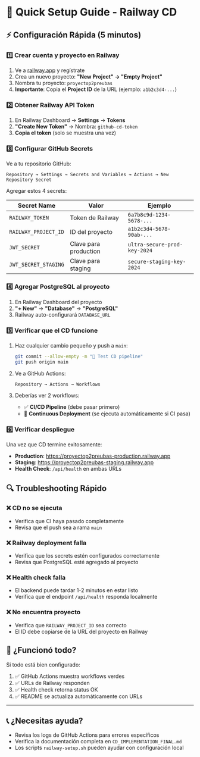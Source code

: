 # 🚀 Quick Setup Guide - Railway CD

## ⚡ Configuración Rápida (5 minutos)

### 1️⃣ **Crear cuenta y proyecto en Railway**

1. Ve a [railway.app](https://railway.app) y regístrate
2. Crea un nuevo proyecto: **"New Project" → "Empty Project"**
3. Nombra tu proyecto: `proyectop2preubas`
4. **Importante**: Copia el **Project ID** de la URL (ejemplo: `a1b2c3d4-...`)

### 2️⃣ **Obtener Railway API Token**

1. En Railway Dashboard → **Settings** → **Tokens**
2. **"Create New Token"** → Nombra: `github-cd-token`
3. **Copia el token** (solo se muestra una vez)

### 3️⃣ **Configurar GitHub Secrets**

Ve a tu repositorio GitHub:
```
Repository → Settings → Secrets and Variables → Actions → New Repository Secret
```

Agregar estos 4 secrets:

| Secret Name | Valor | Ejemplo |
|-------------|-------|---------|
| `RAILWAY_TOKEN` | Token de Railway | `6a7b8c9d-1234-5678-...` |
| `RAILWAY_PROJECT_ID` | ID del proyecto | `a1b2c3d4-5678-90ab-...` |
| `JWT_SECRET` | Clave para production | `ultra-secure-prod-key-2024` |
| `JWT_SECRET_STAGING` | Clave para staging | `secure-staging-key-2024` |

### 4️⃣ **Agregar PostgreSQL al proyecto**

1. En Railway Dashboard del proyecto
2. **"+ New"** → **"Database"** → **"PostgreSQL"**
3. Railway auto-configurará `DATABASE_URL`

### 5️⃣ **Verificar que el CD funcione**

1. Haz cualquier cambio pequeño y push a `main`:
   ```bash
   git commit --allow-empty -m "🧪 Test CD pipeline"
   git push origin main
   ```

2. Ve a GitHub Actions:
   ```
   Repository → Actions → Workflows
   ```

3. Deberías ver 2 workflows:
   - ✅ **CI/CD Pipeline** (debe pasar primero)
   - 🚀 **Continuous Deployment** (se ejecuta automáticamente si CI pasa)

### 6️⃣ **Verificar despliegue**

Una vez que CD termine exitosamente:

- **Production**: https://proyectop2preubas-production.railway.app
- **Staging**: https://proyectop2preubas-staging.railway.app
- **Health Check**: `/api/health` en ambas URLs

## 🔍 **Troubleshooting Rápido**

### ❌ **CD no se ejecuta**
- Verifica que CI haya pasado completamente
- Revisa que el push sea a rama `main`

### ❌ **Railway deployment falla**
- Verifica que los secrets estén configurados correctamente
- Revisa que PostgreSQL esté agregado al proyecto

### ❌ **Health check falla**
- El backend puede tardar 1-2 minutos en estar listo
- Verifica que el endpoint `/api/health` responda localmente

### ❌ **No encuentra proyecto**
- Verifica que `RAILWAY_PROJECT_ID` sea correcto
- El ID debe copiarse de la URL del proyecto en Railway

## 🎯 **¿Funcionó todo?**

Si todo está bien configurado:

1. ✅ GitHub Actions muestra workflows verdes
2. ✅ URLs de Railway responden
3. ✅ Health check retorna status OK
4. ✅ README se actualiza automáticamente con URLs

---

## 📞 **¿Necesitas ayuda?**

- Revisa los logs de GitHub Actions para errores específicos
- Verifica la documentación completa en `CD_IMPLEMENTATION_FINAL.md`
- Los scripts `railway-setup.sh` pueden ayudar con configuración local
